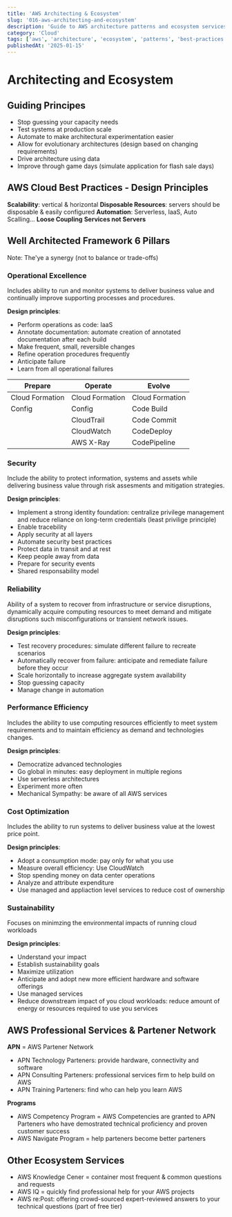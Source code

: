 ```yaml
---
title: 'AWS Architecting & Ecosystem'
slug: '016-aws-architecting-and-ecosystem'
description: 'Guide to AWS architecture patterns and ecosystem services'
category: 'Cloud'
tags: ['aws', 'architecture', 'ecosystem', 'patterns', 'best-practices']
publishedAt: '2025-01-15'
---
```


# Architecting and Ecosystem

## Guiding Principes

- Stop guessing your capacity needs
- Test systems at production scale
- Automate to make architectural experimentation easier
- Allow for evolutionary architectures (design based on changing requirements)
- Drive architecture using data
- Improve through game days (simulate application for flash sale days)

## AWS Cloud Best Practices - Design Principles

**Scalability**: vertical & horizontal
**Disposable Resources**: servers should be disposable & easily configured
**Automation**: Serverless, IaaS, Auto Scalling...
**Loose Coupling**
**Services not Servers**

## Well Architected Framework 6 Pillars

Note: The'ye a synergy (not to balance or trade-offs)

### Operational Excellence

Includes ability to run and monitor systems to deliver business value and continually improve supporting processes and procedures.

**Design principles**:

- Perform operations as code: IaaS
- Annotate documentation: automate creation of annotated documentation after each build
- Make frequent, small, reversible changes
- Refine operation procedures frequently
- Anticipate failure
- Learn from all operational failures

| Prepare         | Operate         | Evolve          |
| --------------- | --------------- | --------------- |
| Cloud Formation | Cloud Formation | Cloud Formation |
| Config          | Config          | Code Build      |
|                 | CloudTrail      | Code Commit     |
|                 | CloudWatch      | CodeDeploy      |
|                 | AWS X-Ray       | CodePipeline    |

### Security

Include the ability to protect information, systems and assets while delivering business value through risk assesments and mitigation strategies.

**Design principles**:

- Implement a strong identity foundation: centralize privilege management and reduce reliance on long-term credentials (least privilige principle)
- Enable tracebility
- Apply security at all layers
- Automate security best practices
- Protect data in transit and at rest
- Keep people away from data
- Prepare for security events
- Shared responsability model

### Reliability

Ability of a system to recover from infrastructure or service disruptions, dynamically acquire computing resources to meet demand and mitigate disruptions such misconfigurations or transient network issues.

**Design principles**:

- Test recovery procedures: simulate different failure to recreate scenarios
- Automatically recover from failure: anticipate and remediate failure before they occur
- Scale horizontally to increase aggregate system availability
- Stop guessing capacity
- Manage change in automation

### Performance Efficiency

Includes the ability to use computing resources efficiently to meet system requirements and to maintain efficiency as demand and technologies changes.

**Design principles**:

- Democratize advanced technologies
- Go global in minutes: easy deployment in multiple regions
- Use serverless architectures
- Experiment more often
- Mechanical Sympathy: be aware of all AWS services

### Cost Optimization

Includes the ability to run systems to deliver business value at the lowest price point.

**Design principles**:

- Adopt a consumption mode: pay only for what you use
- Measure overall efficiency: Use CloudWatch
- Stop spending money on data center operations
- Analyze and attribute expenditure
- Use managed and appliaction level services to reduce cost of ownership

### Sustainability

Focuses on minimzing the environmental impacts of running cloud workloads

**Design principles**:

- Understand your impact
- Establish sustainability goals
- Maximize utilization
- Anticipate and adopt new more efficient hardware and software offerings
- Use managed services
- Reduce downstream impact of you cloud workloads: reduce amount of energy or resources required to use you services

## AWS Professional Services & Partener Network

**APN** = AWS Partener Network

- APN Technology Parteners: provide hardware, connectivity and software
- APN Consulting Parteners: professional services firm to help build on AWS
- APN Training Parteners: find who can help you learn AWS

**Programs**

- AWS Competency Program = AWS Competencies are granted to APN Parteners who have demostrated technical proficiency and proven customer success
- AWS Navigate Program = help parteners become better parteners

## Other Ecosystem Services

- AWS Knowledge Cener = container most frequent & common questions and requests
- AWS IQ = quickly find professional help for your AWS projects
- AWS re:Post: offering crowd-sourced expert-reviewed answers to your technical questions (part of free tier)
